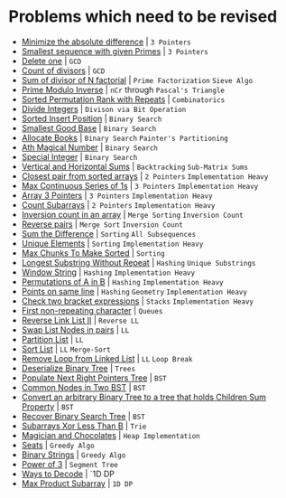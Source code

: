 # Problems which need to be revised

- [Minimize the absolute difference](Day-23/CW_2.py) | `3 Pointers`
- [Smallest sequence with given Primes](Day-23/CW_4.py) | `3 Pointers`
- [Delete one](Day-31/CW_3.py) | `GCD`
- [Count of divisors](Day-31/CW_5.py) | `GCD`
- [Sum of divisor of N factorial](Day-32/CW_5.py) | `Prime Factorization` `Sieve Algo`
- [Prime Modulo Inverse](Day-33/CW_5.1.py) | `nCr` through `Pascal's Triangle`
- [Sorted Permutation Rank with Repeats](Day-34/CW_1.py) | `Combinatorics`
- [Divide Integers](Day-35/HW_1.py) | `Divison via Bit Operation`
- [Sorted Insert Position](Day-36/CW_4.py) | `Binary Search`
- [Smallest Good Base](Day-37/CW_2.py) | `Binary Search`
- [Allocate Books](Day-37/CW_3.py) | `Binary Search` `Painter's Partitioning`
- [Ath Magical Number](Day-37/CW_4.py) | `Binary Search`
- [Special Integer](Day-37/CW_5.py) | `Binary Search`
- [Vertical and Horizontal Sums](Day-39/HW_2.py) | `Backtracking` `Sub-Matrix Sums`
- [Closest pair from sorted arrays](Day-40/HW_1.py) | `2 Pointers` `Implementation Heavy`
- [Max Continuous Series of 1s](Day-40/HW_2.py) | `3 Pointers` `Implementation Heavy`
- [Array 3 Pointers](Day-40/HW_3.py) | `3 Pointers` `Implementation Heavy`
- [Count Subarrays](Day-40/HW_4.py) | `2 Pointers` `Implementation Heavy`
- [Inversion count in an array](Day-41/CW_3.py) | `Merge Sorting` `Inversion Count`
- [Reverse pairs](Day-41/HW_3.py) | `Merge Sort` `Inversion Count`
- [Sum the Difference](Day-42/CW_3.py) | `Sorting` `All Subsequences`
- [Unique Elements](Day-42/HW_4.py) | `Sorting` `Implementation Heavy`
- [Max Chunks To Make Sorted](Day-42/HW_1.py) | `Sorting`
- [Longest Substring Without Repeat](Day-43/HW_2.py) | `Hashing` `Unique Substrings`
- [Window String](Day-43/HW_3.py) | `Hashing` `Implementation Heavy`
- [Permutations of A in B](Day-43/HW_4.py) | `Hashing` `Implementation Heavy`
- [Points on same line](Day-44/CW_2.py) | `Hashing` `Geometry` `Implementation Heavy`
- [Check two bracket expressions](python/Day-50/HW_4.py) | `Stacks` `Implementation Heavy`
- [First non-repeating character](python/Day-52/CW_3.py) | `Queues`
- [Reverse Link List II](python/Day-53/HW_1.py) | `Reverse LL`
- [Swap List Nodes in pairs](python/Day-53/HW_1.py) | `LL`
- [Partition List](python/Day-54/CW_3.py) | `LL`
- [Sort List](python/Day-54/CW_4.py) | `LL` `Merge-Sort`
- [Remove Loop from Linked List](python/Day-54/CW_5.py) | `LL` `Loop Break`
- [Deserialize Binary Tree](python/Day-58/HW_1.py) | `Trees`
- [Populate Next Right Pointers Tree](python/Day-59/CW_5.py) | `BST`
- [Common Nodes in Two BST](python/Day-59/HW_1.py) | `BST`
- [Convert an arbitrary Binary Tree to a tree that holds Children Sum Property](python/Day-61/CW_1.py) | `BST`
- [Recover Binary Search Tree](python/Day-61/CW_3.py) | `BST`
- [Subarrays Xor Less Than B](python/Day-63/HW_4.py) | `Trie`
- [Magician and Chocolates](python/Day-64/CW_4.py) | `Heap Implementation`
- [Seats](python/Day-66/CW_2.py) | `Greedy Algo`
- [Binary Strings](python/Day-66/HW_1.py) | `Greedy Algo`
- [Power of 3](python/Day-68/HW_3.py) | `Segment Tree`
- [Ways to Decode](python/Day-69/HW_1.py) | `1D DP
- [Max Product Subarray](python/Day-69/HW_2.py) | `1D DP`
